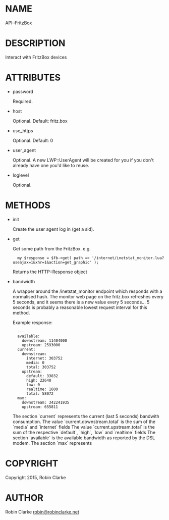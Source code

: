 # NAME

API::FritzBox

# DESCRIPTION

Interact with FritzBox devices

# ATTRIBUTES

- password

    Required.

- host

    Optional.  Default: fritz.box

- use\_https

    Optional.  Default: 0

- user\_agent

    Optional.  A new LWP::UserAgent will be created for you if you don't already have one you'd like to reuse.

- loglevel

    Optional.

# METHODS

- init

    Create the user agent log in (get a sid).

- get

    Get some path from the FritzBox.  e.g.

        my $response = $fb->get( path => '/internet/inetstat_monitor.lua?useajax=1&xhr=1&action=get_graphic' ); 

    Returns the HTTP::Response object

- bandwidth

    A wrapper around the /inetstat\_monitor endpoint which responds with a normalised hash.  The monitor web page
    on the fritz.box refreshes every 5 seconds, and it seems there is a new value every 5 seconds... 5 seconds is
    probably a reasonable lowest request interval for this method.

    Example response:

        ---
        available:
          downstream: 11404000
          upstream: 2593000
        current:
          downstream:
            internet: 303752
            media: 0
            total: 303752
          upstream:
            default: 33832
            high: 22640
            low: 0
            realtime: 1600
            total: 58072
        max:
          downstream: 342241935
          upstream: 655811

    The section \`current\` represents the current (last 5 seconds) bandwith consumption.
    The value \`current.downstream.total\` is the sum of the \`media\` and \`internet\` fields
    The value \`current.upstream.total\` is the sum of the respective \`default\`, \`high\`, \`low\` and \`realtime\` fields
    The section \`available\` is the available bandwidth as reported by the DSL modem.
    The section \`max\` represents

# COPYRIGHT

Copyright 2015, Robin Clarke 

# AUTHOR

Robin Clarke <robin@robinclarke.net>
